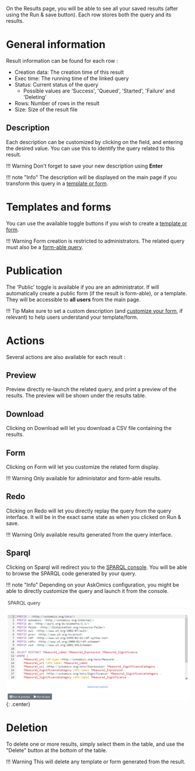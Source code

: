 On the <navbar><i class="fa fa-tasks"></i> Results</navbar> page, you will be able to see all your saved results (after using the <btn><i class="fa fa-save"></i> Run & save</btn> button). Each row stores both the query and its results.

# General information

Result information can be found for each row :

- Creation data: The creation time of this result
- Exec time: The running time of the linked query
- Status: Current status of the query
    - Possible values are 'Success', 'Queued', 'Started', 'Failure' and 'Deleting'
- Rows: Number of rows in the result
- Size: Size of the result file

## Description

Each description can be customized by clicking on the field, and entering the desired value. You can use this to identify the query related to this result.

!!! Warning
    Don't forget to save your new description using **Enter**

!!! note "Info"
    The description will be displayed on the main page if you transform this query in a [template or form](template.md).

# Templates and forms

You can use the available toggle buttons if you wish to create a [template or form](template.md).

!!! Warning
    Form creation is restricted to administrators. The related query must also be a [form-able query](template.md#Forms).

# Publication

The 'Public' toggle is available if you are an administrator. If will automatically create a public form (if the result is form-able), or a template. They will be accessible to **all users** from the main page.

!!! Tip
    Make sure to set a custom description (and [customize your form](template.md#editing-the-form-display), if relevant) to help users understand your template/form.

# Actions

Several actions are also available for each result :

## Preview

<btn class="white">Preview</btn> directly re-launch the related query, and print a preview of the results.
The preview will be shown under the results table.

## Download

Clicking on <btn class="white">Download</btn> will let you download a CSV file containing the results.

## Form

Clicking on <btn class="white">Form</btn> will let you customize the related form display.

!!! Warning
    Only available for administator and form-able results.

## Redo

Clicking on <btn class="white">Redo</btn> will let you directly replay the query from the query interface. It will be in the exact same state as when you clicked on <btn><i class="fa fa-save"></i> Run & save</btn>.

!!! Warning
    Only available results generated from the query interface.

## Sparql

Clicking on <btn class="white">Sparql</btn> will redirect you to the [SPARQL console](console.md). You will be able to browse the SPARQL code generated by your query.

!!! note "Info"
  Depending on your AskOmics configuration, you might be able to directly customize the query and launch it from the console.

![SPARQL query generated by AskOmics](img/sparql.png){: .center}

# Deletion

To delete one or more results, simply select them in the table, and use the "Delete" button at the bottom of the table.

!!! Warning
    This will delete any template or form generated from the result.
